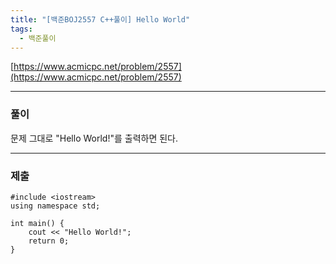```yaml
---
title: "[백준BOJ2557 C++풀이] Hello World"
tags:
  - 백준풀이
---
```


[https://www.acmicpc.net/problem/2557](https://www.acmicpc.net/problem/2557)<br>
***

### 풀이
문제 그대로 "Hello World!"를 출력하면 된다.
***
### 제출

```
#include <iostream>
using namespace std;

int main() {
	cout << "Hello World!";
	return 0;
}
```
